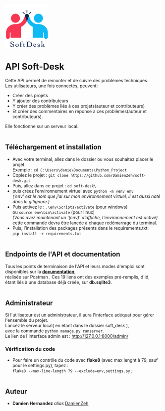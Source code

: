 ![Alt text](https://github.com/DamienZeh/soft-desk/blob/main/soft_desk/soft_desk/logo/logo.png)<br>

# API Soft-Desk

Cette API permet de remonter et de suivre des problèmes techniques.<br> Les utilisateurs, une fois connectés, peuvent:<br>
- Créer des projets
- Y ajouter des contributeurs
- Y créer des problèmes liés à ces projets(auteur et contributeurs)
- Et créer des commentaires en réponse à ces problèmes(auteur et contributeurs).<br>

Elle fonctionne sur un serveur local.<br><br>



## Téléchargement et installation 


- Avec votre terminal, allez dans le dossier ou vous souhaitez placer le projet.<br/> 
Exemple : ``cd C:\Users\damie\Documents\Python_Project``
- Copiez le projet : ``git clone https://github.com/DamienZeh/soft-desk.git``
- Puis, allez dans ce projet : ``cd soft-desk\``
- puis créez l’environnement virtuel avec  ``python -m venv env``<br/>
	_(‘env’ est le nom que j’ai sur mon environnement virtuel, il est aussi noté dans le gitignore.)_
- Puis activez le : ``.\env\Scripts\activate`` (pour windows)<br/>
ou ``source env\bin\activate`` (pour linux)<br/>
	_(Vous avez maintenant un ‘(env)’ d’affiché, l'environnement est activé)_<br>
cette commande devra être lancée à chaque redémarrage du terminal.
- Puis, l’installation  des packages présents dans le requirements.txt:<br> ``pip install -r requirements.txt``
<br/><br>




## Endpoints de l'API et documentation
Tous les points de terminaison de l'API et leurs modes d'emploi sont disponibles
 sur la [**documentation**](https://documenter.getpostman.com/view/19809103/VUqrNcdD),<br/> réalisée sur Postman .
 Ces 19 liens ont des exemples pré-remplis, d'id,<br/> étant liés à une database déjà créée, sur **db.sqlite3**.<br/>
<br/>

 ## Administrateur
 Si l'utilisateur est un administrateur, il aura l'interface adéquat pour gérer l'ensemble du projet.<br/>
 Lancez le serveur local( en étant dans le dossier soft_desk ),<br/>
avec la commande ``python manage.py runserver``.
 <br/> Le lien de l'interface admin est :
 http://127.0.0.1:8000/admin/


### Vérification du code
- Pour faire un contrôle du code avec **flake8** (avec max lenght à 79, sauf pour le settings.py), tapez :<br/>
``flake8 --max-line-length 79 --exclude=env,settings.py`` ;<br/><br/>

## Auteur

* **Damien Hernandez** _alias_ [DamienZeh](https://damienhernandez.fr/)








